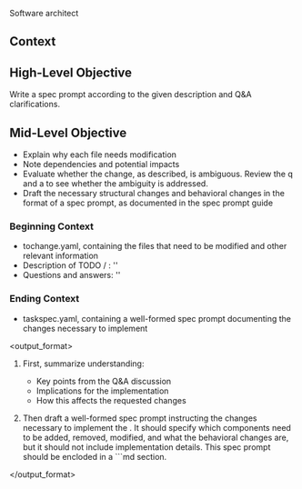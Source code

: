 <role>Software architect</role>
## Context

## High-Level Objective

Write a spec prompt according to the given description and Q&A clarifications. 

## Mid-Level Objective

- Explain why each file needs modification
- Note dependencies and potential impacts
- Evaluate whether the change, as described, is ambiguous. Review the q and a to see whether the ambiguity is addressed.
- Draft the necessary structural changes and behavioral changes in the format of a spec prompt, as documented in the spec prompt guide

### Beginning Context

- tochange.yaml, containing the files that need to be modified and other relevant information
- Description of TODO / <high-level objective>: '<description>'
- Questions and answers: '<questions>'

### Ending Context

- taskspec.yaml, containing a well-formed spec prompt documenting the changes necessary to implement <high-level objective>

<output_format>
1. First, summarize understanding:
   - Key points from the Q&A discussion
   - Implications for the implementation
   - How this affects the requested changes

2. Then draft a well-formed spec prompt instructing the changes necessary to implement the <high-level objective>. It should specify which components need to be added, removed, modified, and what the behavioral changes are, but it should not include implementation details. This spec prompt should be encloded in a ```md section.

</output_format>

